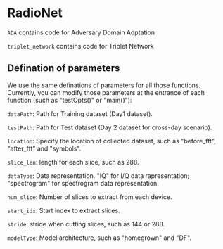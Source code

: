 # RadioNet

`ADA` contains code for Adversary Domain Adptation

`triplet_network` contains code for Triplet Network
## Defination of parameters

We use the same definations of parameters for all those functions. Currently, you can modify those parameters at the entrance of each function (such as "testOpts()" or "main()"):

`dataPath`: Path for Training dataset (Day1 dataset).

`testPath`: Path for Test dataset (Day 2 dataset for cross-day scenario).

`location`: Specify the location of collected dataset, such as "before_fft", "after_fft" and "symbols".

`slice_len`: length for each slice, such as 288.

`dataType`: Data representation. "IQ" for I/Q data rapresentation; "spectrogram" for spectrogram data representation.

`num_slice`: Number of slices to extract from each device.

`start_idx`: Start index to extract slices.

`stride`: stride when cutting slices, such as 144 or 288.

`modelType`: Model architecture, such as "homegrown" and "DF".
